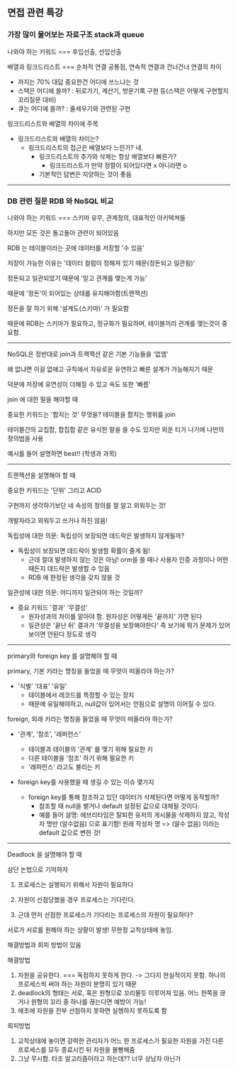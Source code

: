 ## 면접 관련 특강
### 가장 많이 물어보는 자료구조 stack과 queue
나와야 하는 키워드 === 후입선출, 선입선출 

배열과 링크드리스트 === 순차적 연결 공통점, 연속적 연결과 건너건너 연결의 차이
- 까지는 70% 대답
중요한건 어디에 쓰느냐는 것
- 스택은 어디에 쓸까? : 뒤로가기, 계산기, 방문기록 구현 등(스택은 어떻게 구현할지 꼬리질문 대비)
- 큐는 어디에 쓸까? : 줄세우기와 관련된 구현

링크드리스트와 배열의 차이에 주목
- 링크드리스트와 배열의 차이는? 
  - 링크드리스트의 접근은 배열보다 느린가? 네.
	-	링크드리스트의 추가와 삭제는 항상 배열보다 빠른가? 
		-	링크드리스트가 만약 정렬이 되어있다면 x 아니라면 o 
      - 기본적인 답변은 지양하는 것이 좋음

---

### DB 관련 질문 RDB 와 NoSQL 비교

나와야 하는 키워드 === 스키마 유무, 관계정의, 대표적인 아키텍쳐들

하지만 모든 것은 돌고돌아 관련이 되어있음

RDB 는 테이블이라는 곳에 데이터를 저장할 '수 있음'

저장이 가능한 이유는 '데이터 컬럼이 정해져 있기 때문(정돈되고 일관됨)'

정돈되고 일관되었기 때문에 '믿고 관계를 맺는게 가능'

때문에 '정돈'이 되어있는 상태를 유지해야함(트랜잭션)

정돈을 잘 하기 위해 '설계도(스키마)' 가 필요함

때문에 RDB는 스키마가 필요하고, 정규화가 필요하며, 테이블끼리 관계를 맺는것이 중요함. 

---

NoSQL은 정반대로 join과 트랙잭션 같은 기본 기능들을 '없앰' 

왜 없냐면 이걸 없애고 규칙에서 자유로운 유연하고 빠른 설계가 가능해지기 때문

덕분에 저장에 유연성이 더해질 수 있고 속도 또한 '빠름'

join 에 대한 말을 해야할 때 

중요한 키워드는 '합치는 것' 무엇을? 테이블을 합치는 행위를 join

테이블간의 교집합, 합집합 같은 유식한 말을 쓸 수도 있지만 외운 티가 나기에 나만의 정의법을 사용

예시를 들어 설명하면 best!! (학생과 과목)

---

트랜젝션을 설명해야 할 때 

중요한 키워드는 '단위' 그리고 ACID

구현까지 생각하기보단 네 속성의 정의를 잘 알고 외워두는 것! 

개발자라고 외워두고 쓰거나 하진 않음!

독립성에 대한 의문: 독립성이 보장되면 데드락은 발생하지 않게될까? 
- 독립성이 보장되면 데드락이 발생할 확률이 줄게 됨! 
  - 근데 절대 발생하지 않는 것은 아님! orm을 쓸 때나 사용자 인증 과정이나 어떤 때든지 데드락은 발생할 수 있음
  - RDB 에 한정된 생각을 갖지 않을 것 

일관성에 대한 의문: 어디까지 일관되야 하는 것일까? 
- 중요 키워드 '결과' '무결성' 
  - 원자성과의 차이를 알아야 함. 원자성은 어떻게든 '끝까지' 가면 된다
  - 일관성은 '끝난 뒤' 결과가 '무결성을 보장해야한다' 즉 보기에 뭐가 문제가 있어보이면 안된다 정도로 생각

---

primary와 foreign key 를 설명해야 할 때 

primary, 기본 키라는 명칭을 들었을 때 무엇이 떠올라야 하는가? 
- '식별' '대표' '유일'
  - 테이블에서 레코드를 특정할 수 있는 장치
  - 때문에 유일해야하고, null값이 있어서는 안됨으로 설명이 이어질 수 있다. 

foreign, 외래 키라는 명칭을 들었을 때 무엇이 떠올라야 하는가? 
- '관계', '참조', '레퍼런스'
  - 테이블과 테이블의 '관계' 를 맺기 위해 필요한 키
  - 다른 테이블을 '참조' 하기 위해 필요한 키
  - '래퍼런스' 라고도 불리는 키

- foreign key를 사용했을 때 생길 수 있는 이슈 몇가지
  - foreign key를 통해 참조하고 있던 데이터가 삭제된다면 어떻게 동작할까? 
    - 참조할 때 null을 뱉거나 default 설정된 값으로 대체될 것이다. 
    - 예를 들어 설명: 에브리타임은 탈퇴한 유저의 게시물을 삭제하지 않고, 작성자 명만 (알수없음) 으로 표기함! 원래 작성자 명 => (알수 없음) 이라는 default 값으로 변한 것! 

---

Deadlock 을 설명해야 할 때 

삼단 논법으로 기억하자

1. 프로세스는 실행되기 위해서 자원이 필요하다

2. 자원이 선점당했을 경우 프로세스는 기다린다. 

3. 근데 먼저 선점한 프로세스가 기다리는 프로세스의 자원이 필요하다?

서로가 서로를 원해야 하는 상황이 발생! 무한정 교착상태에 놓임.

해결방법과 회피 방법이 있음

해결방법
1. 자원을 공유한다. === 독점하지 못하게 한다. -> 그다지 현실적이지 못함. 하나의 프로세스씩 써야 하는 자원이 분명히 있기 때문
2. deadlock의 형태는 서로, 혹은 원형으로 꼬리물듯 이루어져 있음. 어느 한쪽을 끊거나 원형의 꼬리 중 하나를 끊는다면 예방이 가능!
3. 애초에 자원을 전부 선점하지 못하면 실행하지 못하도록 함

회피방법
1. 교착상태에 놓이면 강력한 관리자가 어느 한 프로세스가 필요한 자원을 가진 다른 프로세스를 모두 종료시킨 뒤 자원을 몰빵해줌
2. 그냥 무시함. 타조 알고리즘이라고 하는데?? 너무 상남자 아닌가


